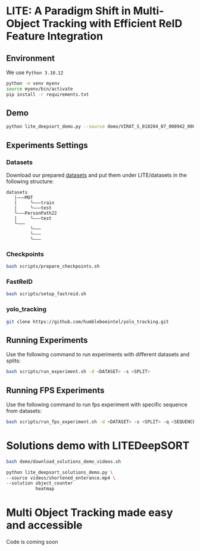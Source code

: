 
# LITE: A Paradigm Shift in Multi-Object Tracking with Efficient ReID Feature Integration

## Environment

We use `Python 3.10.12` 

```bash
python -m venv myenv
source myenv/bin/activate
pip install -r requirements.txt
```

## Demo

```bash
python lite_deepsort_demo.py --source demo/VIRAT_S_010204_07_000942_000989.mp4
```

## Experiments Settings

### Datasets

Download our prepared [datasets](https://drive.google.com/drive/folders/1hlX2n5FVFGXOJrQMVSxnSmSNW7TM_BZ3) and put them under LITE/datasets in the following structure:

```
datasets
   |———MOT
   |     └———train
   |     └———test
   └———PersonPath22
   |     └———test
   └———
         └———
         └———
         └———
```

### Checkpoints

<!-- Download [checkpoints]() -->
```bash
bash scripts/prepare_checkpoints.sh
```

### FastReID

```bash
bash scripts/setup_fastreid.sh
```

### yolo_tracking

```bash
git clone https://github.com/humblebeeintel/yolo_tracking.git
```

## Running Experiments

Use the following command to run experiments with different datasets and splits:

```bash
bash scripts/run_experiment.sh -d <DATASET> -s <SPLIT>
```

## Running FPS Experiments

Use the following command to run fps experiment with specific sequence from datasets:

```bash
bash scripts/run_fps_experiment.sh -d <DATASET> -s <SPLIT> -q <SEQUENCE>
```

# Solutions demo with LITEDeepSORT

```bash
bash demo/download_solutions_demo_videos.sh
```

```bash
python lite_deepsort_solutions_demo.py \
--source videos/shortened_enterance.mp4 \
--solution object_counter
           heatmap
```

# Multi Object Tracking made easy and accessible

Code is coming soon


